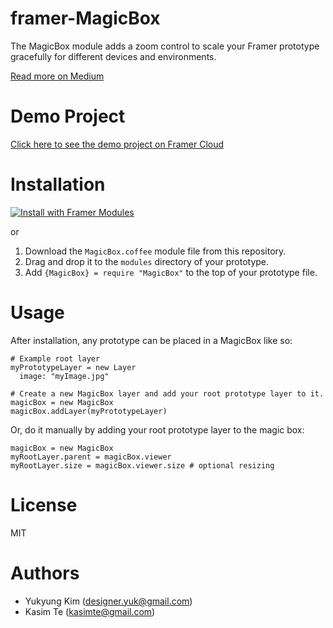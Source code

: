 # framer-MagicBox

The MagicBox module adds a zoom control to scale your Framer prototype gracefully for different devices and environments.

[Read more on Medium](https://medium.com/@kasimte/magicbox-for-framer-b932427206bc)

# Demo Project

[Click here to see the demo project on Framer Cloud](https://framer.cloud/PQVYx)

# Installation

[![Install with Framer Modules](https://www.framermodules.com/assets/badge.png)](https://open.framermodules.com/ModuleBox)

or 

1. Download the `MagicBox.coffee` module file from this repository.
2. Drag and drop it to the `modules` directory of your prototype.
3. Add `{MagicBox} = require "MagicBox"` to the top of your prototype file.

# Usage

After installation, any prototype can be placed in a MagicBox like so:

```
# Example root layer
myPrototypeLayer = new Layer
  image: "myImage.jpg"

# Create a new MagicBox layer and add your root prototype layer to it.
magicBox = new MagicBox
magicBox.addLayer(myPrototypeLayer)
```

Or, do it manually by adding your root prototype layer to the magic box:

```
magicBox = new MagicBox
myRootLayer.parent = magicBox.viewer
myRootLayer.size = magicBox.viewer.size # optional resizing
```

# License

MIT

# Authors

* Yukyung Kim ([designer.yuk@gmail.com](designer.yuk@gmail.com))
* Kasim Te ([kasimte@gmail.com](kasimte@gmail.com))




